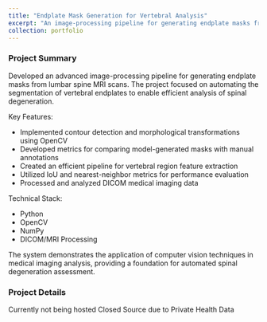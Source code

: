 ```yaml
---
title: "Endplate Mask Generation for Vertebral Analysis"
excerpt: "An image-processing pipeline for generating endplate masks from lumbar spine MRI scans<br/><img src='/images/Spine1.png'>"
collection: portfolio
---
```


### Project Summary
Developed an advanced image-processing pipeline for generating endplate masks from lumbar spine MRI scans. The project focused on automating the segmentation of vertebral endplates to enable efficient analysis of spinal degeneration.

Key Features:
- Implemented contour detection and morphological transformations using OpenCV
- Developed metrics for comparing model-generated masks with manual annotations
- Created an efficient pipeline for vertebral region feature extraction
- Utilized IoU and nearest-neighbor metrics for performance evaluation
- Processed and analyzed DICOM medical imaging data

Technical Stack:
- Python
- OpenCV
- NumPy
- DICOM/MRI Processing

The system demonstrates the application of computer vision techniques in medical imaging analysis, providing a foundation for automated spinal degeneration assessment.

### Project Details

Currently not being hosted
Closed Source due to Private Health Data
